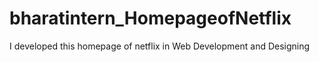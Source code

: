 # bharatintern_HomepageofNetflix
I developed this homepage of netflix in Web Development and Designing
